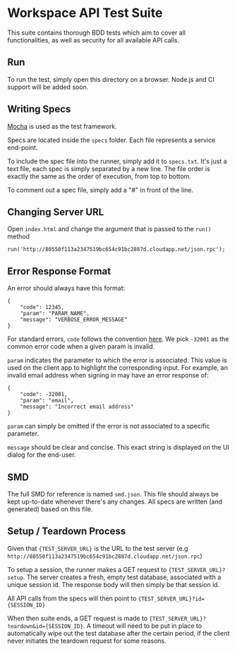 # Workspace API Test Suite

This suite contains thorough BDD tests which aim to cover all functionalities, as well as security for all available API calls.

## Run

To run the test, simply open this directory on a browser. Node.js and CI support will be added soon.

## Writing Specs

[Mocha](http://visionmedia.github.io/mocha/) is used as the test framework.

Specs are located inside the `specs` folder. Each file represents a service end-point.

To include the spec file into the runner, simply add it to `specs.txt`. It's just a text file,
each spec is simply separated by a new line. The file order is exactly the same as the order of execution, from top to bottom.

To comment out a spec file, simply add a "#" in front of the line.

## Changing Server URL

Open `index.html` and change the argument that is passed to the `run()` method

	run('http://80550f113a2347519bc654c91bc2887d.cloudapp.net/json.rpc');

## Error Response Format

An error should always have this format:

	{
		"code": 12345,
		"param": "PARAM_NAME",
		"message": "VERBOSE_ERROR_MESSAGE"
	}

For standard errors, `code` follows the convention [here](http://www.jsonrpc.org/specification#error_object). We pick `-32001` as the common error code when a given param is invalid.

`param` indicates the parameter to which the error is associated. This value is used on the client app to highlight the corresponding input. For example, an invalid email address when signing in may have an error response of:

	{
        "code": -32001,
        "param": "email",
        "message": "Incorrect email address"
    }

`param` can simply be omitted if the error is not associated to a specific parameter.

`message` should be clear and concise. This exact string is displayed on the UI dialog for the end-user.

## SMD

The full SMD for reference is named `smd.json`. This file should always be kept up-to-date whenever there's any changes. All specs are written (and generated) based on this file.

## Setup / Teardown Process

Given that `{TEST_SERVER_URL}` is the URL to the test server (e.g `http://80550f113a2347519bc654c91bc2887d.cloudapp.net/json.rpc`)

To setup a session, the runner makes a GET request to `{TEST_SERVER_URL}?setup`. The server creates a fresh, empty test database, associated with a unique session id. The response body will then simply be that session id.

All API calls from the specs will then point to `{TEST_SERVER_URL}?id={SESSION_ID}`

When then suite ends, a GET request is made to `{TEST_SERVER_URL}?teardown&id={SESSION_ID}`. A timeout will need to be put in place to automatically wipe out the test database after the certain period, if the client never initiates the teardown request for some reasons.




